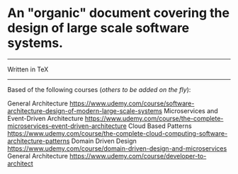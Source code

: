 # An "organic" document covering the design of large scale software systems.

---

Written in TeX

---

Based of the following courses (*others to be added on the fly*):

General Architecture https://www.udemy.com/course/software-architecture-design-of-modern-large-scale-systems
Microservices and Event-Driven Architecture https://www.udemy.com/course/the-complete-microservices-event-driven-architecture
Cloud Based Patterns https://www.udemy.com/course/the-complete-cloud-computing-software-architecture-patterns
Domain Driven Design https://www.udemy.com/course/domain-driven-design-and-microservices
General Architecture https://www.udemy.com/course/developer-to-architect